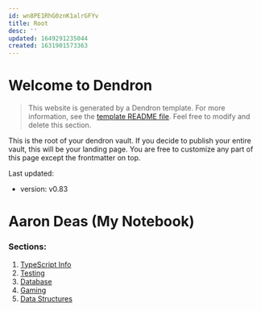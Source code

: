 ```yaml
---
id: wn8PE1RhG0znK1alrGFYv
title: Root
desc: ''
updated: 1649291235044
created: 1631901573363
---
```

# Welcome to Dendron

> This website is generated by a Dendron template. For more information, see the [template README file](https://github.com/dendronhq/template.publish.github-action/). Feel free to modify and delete this section.

This is the root of your dendron vault. If you decide to publish your entire vault, this will be your landing page. You are free to customize any part of this page except the frontmatter on top. 

Last updated: 
- version: v0.83

# Aaron Deas (My Notebook)

### Sections:

1. [TypeScript Info](./Typescript.md)
2. [Testing](./Testing)
3. [Database](./Database)
4. [Gaming](./Gaming)
5. [Data Structures](./Data_Structures)

